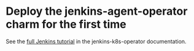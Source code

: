 # Deploy the jenkins-agent-operator charm for the first time

See the [full Jenkins tutorial](https://charmhub.io/jenkins-k8s/docs/tutorial-getting-started) in the jenkins-k8s-operator documentation.
